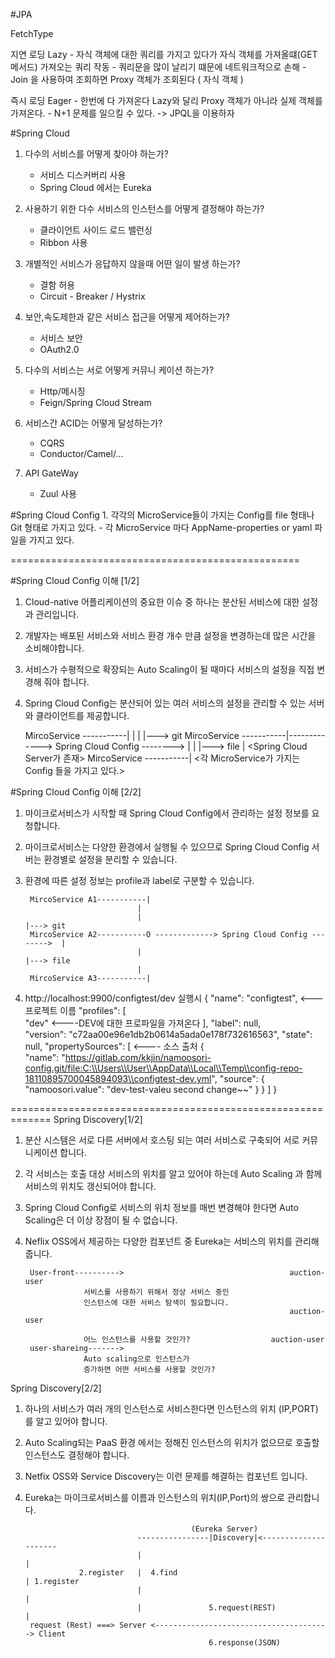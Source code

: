 #JPA

FetchType  

지연 로딩 Lazy -  자식 객체에 대한 쿼리를 가지고 있다가 자식 객체를 가져올떄(GET 메서드) 가져오는 쿼리 작동 
              -  쿼리문을 많이 날리기 떄문에 네트워크적으로 손해
              -  Join 을 사용하여 조회하면 Proxy 객체가 조회된다 ( 자식 객체 )

즉시 로딩 Eager - 한번에 다 가져온다  Lazy와 달리 Proxy 객체가 아니라 실제 객체를 가져온다.
                - N+1 문제를 일으킬 수 있다. -> JPQL을 이용하자



#Spring Cloud

1. 다수의 서비스를 어떻게 찾아야 하는가?   
    - 서비스 디스커버리 사용
    - Spring Cloud 에서는 Eureka 
2. 사용하기 위한 다수 서비스의 인스턴스를 어떻게 결정해야 하는가?
    - 클라이언트 사이드 로드 밸런싱
    - Ribbon 사용
3. 개별적인 서비스가 응답하지 않을때 어떤 일이 발생 하는가?
    - 결함 허용
    - Circuit - Breaker / Hystrix
4. 보안,속도제한과 같은 서비스 접근을 어떻게 제어하는가?
    - 서비스 보안 
    - OAuth2.0
5. 다수의 서비스는 서로 어떻게 커뮤니 케이션 하는가?
    - Http/메시징
    - Feign/Spring Cloud Stream
6. 서비스간 ACID는 어떻게 달성하는가?
    - CQRS
    - Conductor/Camel/...

7. API GateWay 
    - Zuul 사용


#Spring Cloud Config
    1. 각각의 MicroService들이 가지는 Config를 file 형태나 Git 형태로 가지고 있다.
        - 각 MicroService 마다 AppName-properties or yaml 파일을 가지고 있다.
        
==================================================


#Spring Cloud Config 이해 [1/2]

1. Cloud-native 어플리케이션의 중요한 이슈 중 하나는 분산된 서비스에 대한 설정과 관리입니다.
2. 개발자는 배포된 서비스와 서비스 환경 개수 만큼 설정을 변경하는데 많은 시간을 소비해야합니다.
3. 서비스가 수평적으로 확장되는 Auto Scaling이 될 때마다 서비스의 설정을 직접 변경해 줘야 합니다.
4. Spring Cloud Config는 분산되어 있는 여러 서비스의 설정을 관리할 수 있는 서버와 클라이언트를 제공합니다.


    MircoService -----------|
                            |
                            |                                               |---> git
    MircoService -----------|-------------> Spring Cloud Config -------->   | 
                            |                                               |---> file
                            |           <Spring Cloud Server가 존재>
    MircoService -----------|  <각 MicroService가 가지는 Config 들을 가지고 있다.>



#Spring Cloud Config 이해 [2/2]

1. 마이크로서비스가 시작할 때 Spring Cloud Config에서 관리하는 설정 정보를 요청합니다.
2. 마이크로서비스는 다양한 환경에서 실행될 수 있으므로 Spring Cloud Config 서버는 환경별로 설정을 분리할 수 있습니다.
3. 환경에 따른 설정 정보는 profile과 label로 구분할 수 있습니다.

        MircoService A1-----------|
                                |
                                |                                               |---> git
        MircoService A2-----------O -------------> Spring Cloud Config -------->  |
                                |                                               |---> file
                                |           
        MircoService A3-----------|        


4. http://localhost:9900/configtest/dev 실행시 
   {
	"name": "configtest",  <---프로젝트 이름
	"profiles": [          
		"dev"              <----DEV에 대한 프로파일을 가져온다
	],
	"label": null,         
	"version": "c72aa00e96e1db2b0614a5ada0e178f732616563",
	"state": null,
	"propertySources": [        <---- 소스 출처
		{       
			"name": "https://gitlab.com/kkjin/namoosori-config.git/file:C:\\Users\\User\\AppData\\Local\\Temp\\config-repo-18110895700045894093\\configtest-dev.yml",
			"source": {
				"namoosori.value": "dev-test-valeu second change~~"
			}
		}
	]
}


=============================================================
Spring Discovery[1/2]
1. 분산 시스템은 서로 다른 서버에서 호스팅 되는 여러 서비스로 구축되어 서로 커뮤니케이션 합니다.
2. 각 서비스는 호출 대상 서비스의 위치를 알고 있어야 하는데 Auto Scaling 과 함께 서비스의 위치도 갱신되어야 합니다.
3. Spring Cloud Config로 서비스의 위치 정보를 매번 변경해야 한다면 Auto Scaling은 더 이상 장점이 될 수 없습니다.
4. Neflix OSS에서 제공하는 다양한 컴포넌트 중 Eureka는 서비스의 위치를 관리해 줍니다.

        User-front---------->                                     auction-user
                    서비스를 사용하기 위해서 정상 서비스 중인       
                    인스턴스에 대한 서비스 탐색이 필요합니다.       
                                                                  auction-user
                                        
                    어느 인스턴스를 사용할 것인가?                  auction-user
        user-shareing------->
                    Auto scaling으로 인스턴스가
                    증가하면 어떤 서비스를 사용할 것인가?                    


Spring Discovery[2/2]
1. 하나의 서비스가 여러 개의 인스턴스로 서비스한다면 인스턴스의 위치 (IP,PORT)를 알고 있어야 합니다.
2. Auto Scaling되는 PaaS 환경 에서는 정해진 인스턴스의 위치가 없으므로 호출할 인스턴스도 결정해야 합니다.
3. Netfix OSS와 Service Discovery는 이런 문제를 해결하는 컴포넌트 입니다.
4. Eureka는 마이크로서비스를 이름과 인스턴스의 위치(IP,Port)의 쌍으로 관리합니다.


                                            (Eureka Server)
                                ----------------|Discovery|<---------------------
                                |                                               |
                   2.register   |  4.find                                       | 1.register
                                |                                               |
                                |               5.request(REST)                 |
        request (Rest) ===> Server <---------------------------------------> Client
                                                6.response(JSON)                        